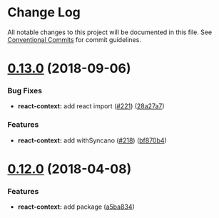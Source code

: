 # Change Log

All notable changes to this project will be documented in this file.
See [Conventional Commits](https://conventionalcommits.org) for commit guidelines.

<a name="0.13.0"></a>
# [0.13.0](https://github.com/syncano/syncano-node/tree/master/packages/react-context/compare/v0.12.1...v0.13.0) (2018-09-06)


### Bug Fixes

* **react-context:** add react import ([#221](https://github.com/syncano/syncano-node/tree/master/packages/react-context/issues/221)) ([28a27a7](https://github.com/syncano/syncano-node/tree/master/packages/react-context/commit/28a27a7))


### Features

* **react-context:** add withSyncano ([#218](https://github.com/syncano/syncano-node/tree/master/packages/react-context/issues/218)) ([bf870b4](https://github.com/syncano/syncano-node/tree/master/packages/react-context/commit/bf870b4))




<a name="0.12.0"></a>
# [0.12.0](https://github.com/Syncano/syncano-node/compare/v0.11.0...v0.12.0) (2018-04-08)


### Features

* **react-context:** add package ([a5ba834](https://github.com/Syncano/syncano-node/commit/a5ba834))
